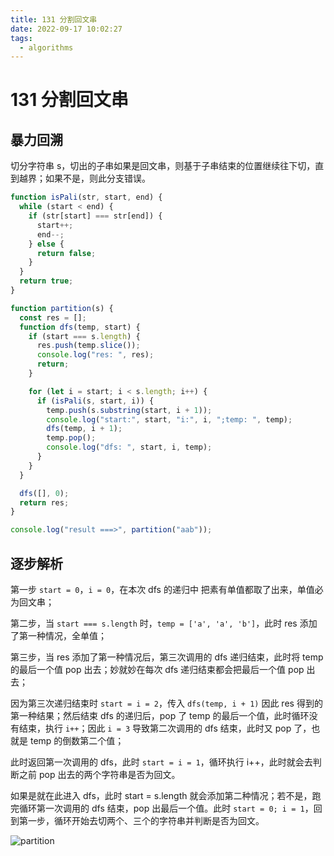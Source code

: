 ```yaml
---
title: 131 分割回文串
date: 2022-09-17 10:02:27
tags:
  - algorithms
---
```


# 131 分割回文串

## 暴力回溯

切分字符串 s，切出的子串如果是回文串，则基于子串结束的位置继续往下切，直到越界；如果不是，则此分支错误。

```js
function isPali(str, start, end) {
  while (start < end) {
    if (str[start] === str[end]) {
      start++;
      end--;
    } else {
      return false;
    }
  }
  return true;
}

function partition(s) {
  const res = [];
  function dfs(temp, start) {
    if (start === s.length) {
      res.push(temp.slice());
      console.log("res: ", res);
      return;
    }

    for (let i = start; i < s.length; i++) {
      if (isPali(s, start, i)) {
        temp.push(s.substring(start, i + 1));
        console.log("start:", start, "i:", i, ";temp: ", temp);
        dfs(temp, i + 1);
        temp.pop();
        console.log("dfs: ", start, i, temp);
      }
    }
  }

  dfs([], 0);
  return res;
}

console.log("result ===>", partition("aab"));
```

## 逐步解析

第一步 `start = 0`，`i = 0`，在本次 dfs 的递归中 把素有单值都取了出来，单值必为回文串；

第二步，当 `start === s.length` 时，`temp = ['a', 'a', 'b']`，此时 res 添加了第一种情况，全单值；

第三步，当 res 添加了第一种情况后，第三次调用的 dfs 递归结束，此时将 temp 的最后一个值 pop 出去；妙就妙在每次 dfs 递归结束都会把最后一个值 pop 出去；

因为第三次递归结束时 `start = i = 2`，传入 `dfs(temp, i + 1)` 因此 res 得到的第一种结果；然后结束 dfs 的递归后，pop 了 temp 的最后一个值，此时循环没有结束，执行 `i++`；因此 `i = 3` 导致第二次调用的 dfs 结束，此时又 pop 了，也就是 temp 的倒数第二个值；

此时返回第一次调用的 dfs，此时 `start = i = 1`，循环执行 i++，此时就会去判断之前 pop 出去的两个字符串是否为回文。

如果是就在此进入 dfs，此时 start = s.length 就会添加第二种情况；若不是，跑完循环第一次调用的 dfs 结束，pop 出最后一个值。此时 `start = 0; i = 1`，回到第一步，循环开始去切两个、三个的字符串并判断是否为回文。

![partition](https://user-images.githubusercontent.com/39196952/159428212-e2d29ef3-e8d0-42e9-9108-6150d79ecda2.png)
